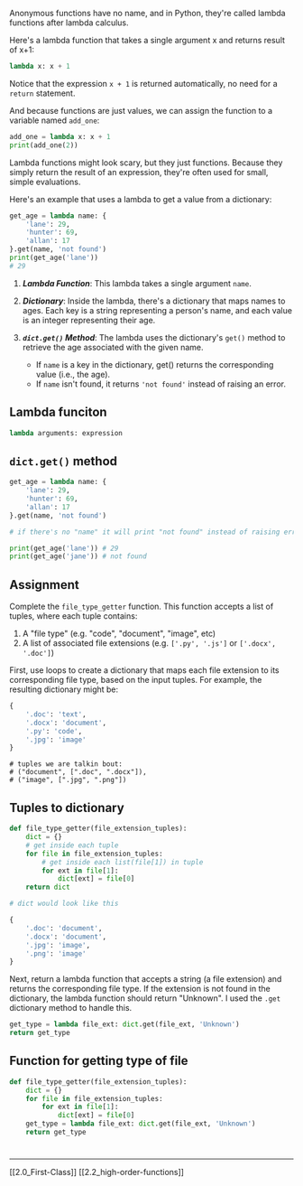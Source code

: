 Anonymous functions have no name, and in Python, 
they're called lambda functions after lambda calculus. 

Here's a lambda function that takes a single argument x and returns result of x+1:

``` python
lambda x: x + 1
```

Notice that the expression `x + 1` is returned automatically, 
no need for a `return` statement. 

And because functions are just values, 
we can assign the function to a variable named `add_one`:

``` python
add_one = lambda x: x + 1
print(add_one(2))
```

Lambda functions might look scary, but they just functions.
Because they simply return the result of an expression,
they're often used for small, simple evaluations.

Here's an example that uses a lambda to get a value from a dictionary:

``` python
get_age = lambda name: {
    'lane': 29,
    'hunter': 69,
    'allan': 17
}.get(name, 'not found')
print(get_age('lane'))
# 29
```

1. ***Lambda Function***: This lambda takes a single argument `name`.

2. ***Dictionary***: Inside the lambda, there's a dictionary that maps names to ages. Each key is a string representing a person's name, and each value is an integer representing their age.

3. ***`dict.get()` Method***: The lambda uses the dictionary's `get()` method to retrieve the age associated with the given name.
	- If `name` is a key in the dictionary, get() returns the corresponding value (i.e., the age).
	- If `name` isn't found, it returns `'not found'` instead of raising an error.

## Lambda funciton

``` python
lambda arguments: expression
```

## `dict.get()` method

``` python
get_age = lambda name: {
    'lane': 29,
    'hunter': 69,
    'allan': 17
}.get(name, 'not found')

# if there's no "name" it will print "not found" instead of raising error

print(get_age('lane')) # 29
print(get_age('jane')) # not found
```

## Assignment

Complete the `file_type_getter` function. This function accepts a list of tuples, where each tuple contains:

1. A "file type" (e.g. "code", "document", "image", etc)
2. A list of associated file extensions (e.g. `['.py', '.js']` or `['.docx', '.doc']`)


First, use loops to create a dictionary that maps each file extension to its corresponding file type, based on the input tuples. For example, the resulting dictionary might be:

``` python
{
    '.doc': 'text',
    '.docx': 'document',
    '.py': 'code',
    '.jpg': 'image'
}
```

```
# tuples we are talkin bout:
# ("document", [".doc", ".docx"]),
# ("image", [".jpg", ".png"])
```

## Tuples to dictionary

``` python
def file_type_getter(file_extension_tuples):
    dict = {}
    # get inside each tuple
    for file in file_extension_tuples:
	    # get inside each list(file[1]) in tuple
        for ext in file[1]:
            dict[ext] = file[0]
    return dict

# dict would look like this

{
    '.doc': 'document',
    '.docx': 'document',
    '.jpg': 'image',
    '.png': 'image'
}
```

Next, return a lambda function that accepts a string (a file extension) 
and returns the corresponding file type.
If the extension is not found in the dictionary, 
the lambda function should return "Unknown".
I used the `.get` dictionary method to handle this. 

``` python
get_type = lambda file_ext: dict.get(file_ext, 'Unknown')
return get_type
```

## Function for getting type of file

``` python
def file_type_getter(file_extension_tuples):
    dict = {}
    for file in file_extension_tuples:
        for ext in file[1]:
            dict[ext] = file[0]
    get_type = lambda file_ext: dict.get(file_ext, 'Unknown')
    return get_type
```

#
---
[[2.0_First-Class]]
[[2.2_high-order-functions]]